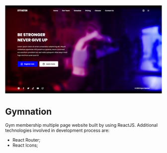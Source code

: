 ![Alt gymnation](https://raw.githubusercontent.com/artyom285/portfolio/master/assets/portfolio/gym-nation.png)

# Gymnation

Gym membership multiple page website built by using ReactJS. Additional technologies involved in development process are:

* React Router;
* React Icons;